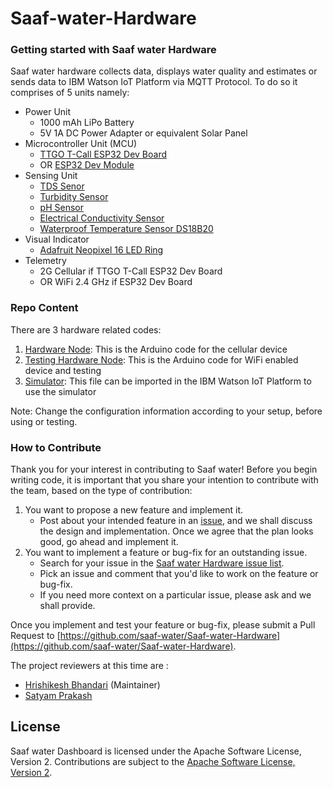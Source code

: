 # Saaf-water-Hardware

### Getting started with Saaf water Hardware

Saaf water hardware collects data, displays water quality and estimates or sends data to IBM Watson IoT Platform via MQTT Protocol. 
To do so it comprises of 5 units namely:
- Power Unit 
    - 1000 mAh LiPo Battery
    - 5V 1A DC Power Adapter or equivalent Solar Panel
- Microcontroller Unit (MCU) 
    - [TTGO T-Call ESP32 Dev Board](http://www.lilygo.cn/prod_view.aspx?TypeId=50033&Id=1127&FId=t3:50033:3)
    - OR [ESP32 Dev Module](https://www.espressif.com/sites/default/files/documentation/esp32-wroom-32e_esp32-wroom-32ue_datasheet_en.pdf)
- Sensing Unit
    - [TDS Senor](https://wiki.seeedstudio.com/Grove-TDS-Sensor/)
    - [Turbidity Sensor](https://wiki.dfrobot.com/Turbidity_sensor_SKU__SEN0189)
    - [pH Sensor](https://wiki.seeedstudio.com/Grove-PH_Sensor/)
    - [Electrical Conductivity Sensor](https://wiki.dfrobot.com/Gravity_Analog_Electrical_Conductivity_Sensor_Meter_K=10_SKU_DFR0300-H)
    - [Waterproof Temperature Sensor DS18B20](https://datasheets.maximintegrated.com/en/ds/DS18B20.pdf)
- Visual Indicator
    - [Adafruit Neopixel 16 LED Ring](https://www.adafruit.com/product/1463)
- Telemetry
    - 2G Cellular if TTGO T-Call ESP32 Dev Board 
    - OR WiFi 2.4 GHz if ESP32 Dev Board

### Repo Content

There are 3 hardware related codes:
1. [Hardware Node](https://github.com/saaf-water/Saaf-water-Hardware/tree/main/hardwareNode): This is the Arduino code for the cellular device
2. [Testing Hardware Node](https://github.com/saaf-water/Saaf-water-Hardware/tree/main/testNode): This is the Arduino code for WiFi enabled device and testing
3. [Simulator](https://github.com/saaf-water/Saaf-water-Hardware/tree/main/simulator): This file can be imported in the IBM Watson IoT Platform to use the simulator

Note: Change the configuration information according to your setup, before using or testing.


### How to Contribute

Thank you for your interest in contributing to Saaf water! Before you begin writing code, it is important that you share your intention to contribute with the team, based on the type of contribution:

1.  You want to propose a new feature and implement it.
    -   Post about your intended feature in an [issue](https://github.com/saaf-water/Saaf-water-Hardware/issues), and we shall discuss the design and implementation. Once we agree that the plan looks good, go ahead and implement it.
2.  You want to implement a feature or bug-fix for an outstanding issue.
    -   Search for your issue in the [Saaf water Hardware issue list](https://github.com/saaf-water/Saaf-water-Hardware/issues).
    -   Pick an issue and comment that you'd like to work on the feature or bug-fix.
    -   If you need more context on a particular issue, please ask and we shall provide.

Once you implement and test your feature or bug-fix, please submit a Pull Request to [https://github.com/saaf-water/Saaf-water-Hardware](https://github.com/saaf-water/Saaf-water-Hardware).

The project reviewers at this time are :

- [Hrishikesh Bhandari](https://github.com/Hrishikesh24) (Maintainer)
- [Satyam Prakash](https://github.com/satyamprakash-iot)

## License

Saaf water Dashboard is licensed under the Apache Software License, Version 2.
Contributions are subject to the [Apache Software License, Version 2](http://www.apache.org/licenses/LICENSE-2.0.txt).
